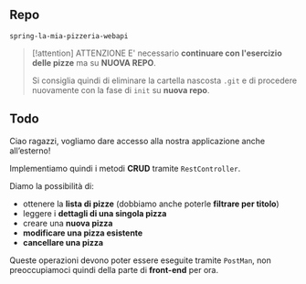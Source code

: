 ## Repo
`spring-la-mia-pizzeria-webapi`

> [!attention] ATTENZIONE
> E' necessario **continuare con l'esercizio delle pizze** ma su **NUOVA REPO**.
> 
> Si consiglia quindi di eliminare la cartella nascosta `.git` e di procedere nuovamente con la fase di `init` su **nuova repo**.

## Todo
Ciao ragazzi,
vogliamo dare accesso alla nostra applicazione anche all’esterno!

Implementiamo quindi i metodi **CRUD** tramite `RestController`.

Diamo la possibilità di:
- ottenere la **lista di pizze** (dobbiamo anche poterle **filtrare per titolo**)
- leggere i **dettagli di una singola pizza**
- creare una **nuova pizza**
- **modificare una pizza esistente**
- **cancellare una pizza**

Queste operazioni devono poter essere eseguite tramite `PostMan`, non preoccupiamoci quindi della parte di **front-end** per ora.